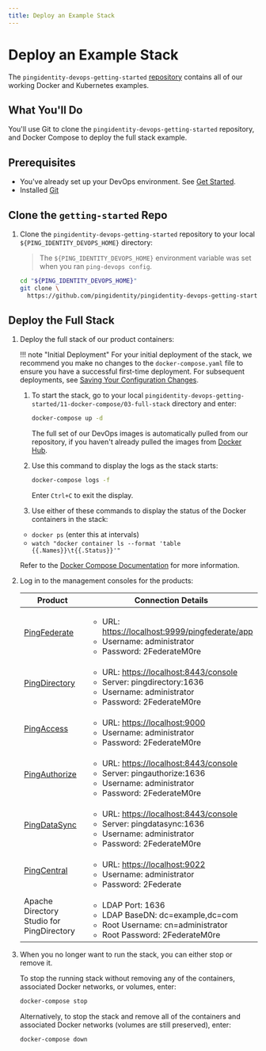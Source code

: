 ```yaml
---
title: Deploy an Example Stack
---
```

# Deploy an Example Stack

The `pingidentity-devops-getting-started` [repository](https://github.com/pingidentity/pingidentity-devops-getting-started) contains all of our working Docker and Kubernetes examples.

## What You'll Do

You'll use Git to clone the `pingidentity-devops-getting-started` repository, and Docker Compose to deploy the full stack example.

## Prerequisites

* You've already set up your DevOps environment. See [Get Started](../get-started/getStarted.md).
* Installed [Git](https://git-scm.com/downloads)

## Clone the `getting-started` Repo

1. Clone the `pingidentity-devops-getting-started` repository to your local `${PING_IDENTITY_DEVOPS_HOME}` directory:

    > The `${PING_IDENTITY_DEVOPS_HOME}` environment variable was set when you ran `ping-devops config`.

    ```sh
    cd "${PING_IDENTITY_DEVOPS_HOME}"
    git clone \
      https://github.com/pingidentity/pingidentity-devops-getting-started.git
    ```

## Deploy the Full Stack

1. Deploy the full stack of our product containers:

    !!! note "Initial Deployment"
        For your initial deployment of the stack, we recommend you make no changes to the `docker-compose.yaml` file to ensure you have a successful first-time deployment. For subsequent deployments, see [Saving Your Configuration Changes](../how-to/saveConfigs.md).

    1. To start the stack, go to your local `pingidentity-devops-getting-started/11-docker-compose/03-full-stack` directory and enter:

        ```sh
        docker-compose up -d
        ```

        The full set of our DevOps images is automatically pulled from our repository, if you haven't already pulled the images from [Docker Hub](https://hub.docker.com/u/pingidentity/).

    1. Use this command to display the logs as the stack starts:

        ```sh
        docker-compose logs -f
        ```

        Enter `Ctrl+C` to exit the display.

    1. Use either of these commands to display the status of the Docker containers in the stack:

      * `docker ps` (enter this at intervals)
      * `watch "docker container ls --format 'table {{.Names}}\t{{.Status}}'"`

      Refer to the [Docker Compose Documentation](https://docs.docker.com/compose/) for more information.

1. Log in to the management consoles for the products:

    | Product | Connection Details |
    | --- | --- |
    | [PingFederate](https://localhost:9999/pingfederate/app) | <ul> <li>URL: [https://localhost:9999/pingfederate/app](https://localhost:9999/pingfederate/app)</li><li>Username: administrator</li><li>Password: 2FederateM0re</li></ul> |
    | [PingDirectory](https://localhost:8443/console) | <ul><li>URL: [https://localhost:8443/console](https://localhost:8443/console)</li><li>Server: pingdirectory:1636</li><li>Username: administrator</li><li>Password: 2FederateM0re</li></ul> |
    | [PingAccess](https://localhost:9000) | <ul><li>URL: [https://localhost:9000](https://localhost:9000)</li><li>Username: administrator</li><li>Password: 2FederateM0re</li></ul> |
    | [PingAuthorize](https://localhost:8443/console) | <ul><li>URL: [https://localhost:8443/console](https://localhost:8443/console)</li><li>Server: pingauthorize:1636</li><li>Username: administrator</li><li>Password: 2FederateM0re</li></ul> |
    | [PingDataSync](https://localhost:8443/console) | <ul><li>URL: [https://localhost:8443/console](https://localhost:8443/console)</li><li>Server: pingdatasync:1636</li><li>Username: administrator</li><li>Password: 2FederateM0re</li></ul> |
    | [PingCentral](https://localhost:9022) | <ul><li>URL: [https://localhost:9022](https://localhost:9022)</li><li>Username: administrator</li><li>Password: 2Federate</li></ul> |
    | Apache Directory Studio for PingDirectory |<ul> <li>LDAP Port: 1636</li><li>LDAP BaseDN: dc=example,dc=com</li><li>Root Username: cn=administrator</li><li>Root Password: 2FederateM0re</li></ul> |

1. When you no longer want to run the stack, you can either stop or remove it.

    To stop the running stack without removing any of the containers, associated Docker networks, or volumes, enter:

    ```sh
    docker-compose stop
    ```

    Alternatively, to stop the stack and remove all of the containers and associated Docker networks (volumes are still preserved), enter:

    ```sh
    docker-compose down
    ```
